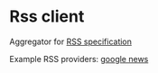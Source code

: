 # Rss client

Aggregator for [RSS specification](https://www.rssboard.org/rss-specificationhttps://www.rssboard.org/rss-specification)

Example RSS providers: [google news](https://news.google.com/rss/search?hl=en-US&gl=US&q=samsung&um=1&ie=UTF-8&ceid=US:en)
